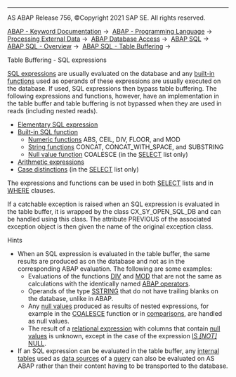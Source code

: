   

* * *

AS ABAP Release 756, ©Copyright 2021 SAP SE. All rights reserved.

[ABAP - Keyword Documentation](javascript:call_link\('abenabap.htm'\)) →  [ABAP - Programming Language](javascript:call_link\('abenabap_reference.htm'\)) →  [Processing External Data](javascript:call_link\('abenabap_language_external_data.htm'\)) →  [ABAP Database Access](javascript:call_link\('abendb_access.htm'\)) →  [ABAP SQL](javascript:call_link\('abenabap_sql.htm'\)) →  [ABAP SQL - Overview](javascript:call_link\('abenabap_sql_oview.htm'\)) →  [ABAP SQL - Table Buffering](javascript:call_link\('abensap_puffering.htm'\)) → 

Table Buffering - SQL expressions

[SQL expressions](javascript:call_link\('abapsql_expr.htm'\)) are usually evaluated on the database and any [built-in functions](javascript:call_link\('abenabap_sql_builtin_functions.htm'\)) used as operands of these expressions are usually executed on the database. If used, SQL expressions then bypass table buffering. The following expressions and functions, however, have an implementation in the table buffer and table buffering is not bypassed when they are used in reads (including nested reads).

-   [Elementary SQL expression](javascript:call_link\('abensql_elem.htm'\))
-   [Built-in SQL function](javascript:call_link\('abensql_builtin_func.htm'\))
    -   [Numeric functions](javascript:call_link\('abensql_arith_func.htm'\)) ABS, CEIL, DIV, FLOOR, and MOD
    -   [String functions](javascript:call_link\('abensql_string_func.htm'\)) CONCAT, CONCAT\_WITH\_SPACE, and SUBSTRING
    -   [Null value function](javascript:call_link\('abensql_coalesce.htm'\)) COALESCE (in the [SELECT](javascript:call_link\('abapselect_list.htm'\)) list only)
-   [Arithmetic expressions](javascript:call_link\('abensql_arith.htm'\))
-   [Case distinctions](javascript:call_link\('abensql_case.htm'\)) (in the [SELECT](javascript:call_link\('abapselect_list.htm'\)) list only)

The expressions and functions can be used in both [SELECT](javascript:call_link\('abapselect_list.htm'\)) lists and in [WHERE](javascript:call_link\('abapwhere.htm'\)) clauses.

If a catchable exception is raised when an SQL expression is evaluated in the table buffer, it is wrapped by the class CX\_SY\_OPEN\_SQL\_DB and can be handled using this class. The attribute PREVIOUS of the associated exception object is then given the name of the original exception class.

Hints

-   When an SQL expression is evaluated in the table buffer, the same results are produced as on the database and not as in the corresponding ABAP evaluation. The following are some examples:
    -   Evaluations of the functions [DIV](javascript:call_link\('abensql_arith_func.htm'\)) and [MOD](javascript:call_link\('abensql_arith_func.htm'\)) that are not the same as calculations with the identically named [ABAP operators](javascript:call_link\('abenarith_operators.htm'\)).
    -   Operands of the type [SSTRING](javascript:call_link\('abenddic_builtin_types.htm'\)) that do not have trailing blanks on the database, unlike in ABAP.
    -   Any [null values](javascript:call_link\('abennull_value_glosry.htm'\) "Glossary Entry") produced as results of nested expressions, for example in the [COALESCE](javascript:call_link\('abensql_coalesce.htm'\)) function or in [comparisons](javascript:call_link\('abenabap_sql_expr_logexp.htm'\)), are handled as null values.
    -   The result of a [relational expression](javascript:call_link\('abenabap_sql_stmt_logexp.htm'\)) with columns that contain [null values](javascript:call_link\('abennull_value_glosry.htm'\) "Glossary Entry") is unknown, except in the case of the expression [IS *\[*NOT*\]* NULL](javascript:call_link\('abenwhere_logexp_null.htm'\)).
-   If an SQL expression can be evaluated in the table buffer, any [internal tables](javascript:call_link\('abapselect_itab.htm'\)) used as [data sources](javascript:call_link\('abapselect_data_source.htm'\)) of a [query](javascript:call_link\('abenquery_glosry.htm'\) "Glossary Entry") can also be evaluated on AS ABAP rather than their content having to be transported to the database.